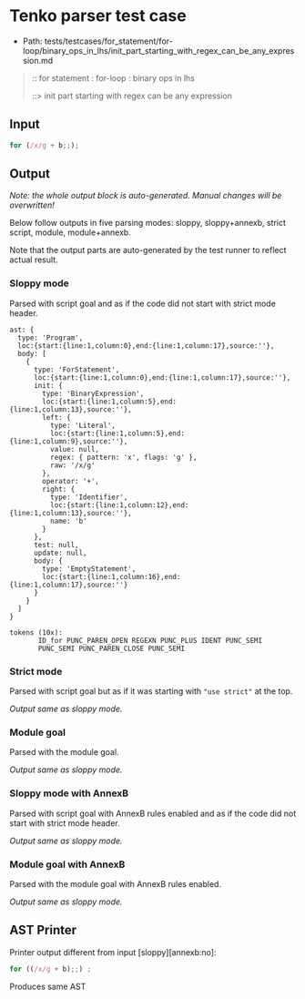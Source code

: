 # Tenko parser test case

- Path: tests/testcases/for_statement/for-loop/binary_ops_in_lhs/init_part_starting_with_regex_can_be_any_expression.md

> :: for statement : for-loop : binary ops in lhs
>
> ::> init part starting with regex can be any expression

## Input

`````js
for (/x/g + b;;);
`````

## Output

_Note: the whole output block is auto-generated. Manual changes will be overwritten!_

Below follow outputs in five parsing modes: sloppy, sloppy+annexb, strict script, module, module+annexb.

Note that the output parts are auto-generated by the test runner to reflect actual result.

### Sloppy mode

Parsed with script goal and as if the code did not start with strict mode header.

`````
ast: {
  type: 'Program',
  loc:{start:{line:1,column:0},end:{line:1,column:17},source:''},
  body: [
    {
      type: 'ForStatement',
      loc:{start:{line:1,column:0},end:{line:1,column:17},source:''},
      init: {
        type: 'BinaryExpression',
        loc:{start:{line:1,column:5},end:{line:1,column:13},source:''},
        left: {
          type: 'Literal',
          loc:{start:{line:1,column:5},end:{line:1,column:9},source:''},
          value: null,
          regex: { pattern: 'x', flags: 'g' },
          raw: '/x/g'
        },
        operator: '+',
        right: {
          type: 'Identifier',
          loc:{start:{line:1,column:12},end:{line:1,column:13},source:''},
          name: 'b'
        }
      },
      test: null,
      update: null,
      body: {
        type: 'EmptyStatement',
        loc:{start:{line:1,column:16},end:{line:1,column:17},source:''}
      }
    }
  ]
}

tokens (10x):
       ID_for PUNC_PAREN_OPEN REGEXN PUNC_PLUS IDENT PUNC_SEMI
       PUNC_SEMI PUNC_PAREN_CLOSE PUNC_SEMI
`````

### Strict mode

Parsed with script goal but as if it was starting with `"use strict"` at the top.

_Output same as sloppy mode._

### Module goal

Parsed with the module goal.

_Output same as sloppy mode._

### Sloppy mode with AnnexB

Parsed with script goal with AnnexB rules enabled and as if the code did not start with strict mode header.

_Output same as sloppy mode._

### Module goal with AnnexB

Parsed with the module goal with AnnexB rules enabled.

_Output same as sloppy mode._

## AST Printer

Printer output different from input [sloppy][annexb:no]:

````js
for ((/x/g + b);;) ;
````

Produces same AST
